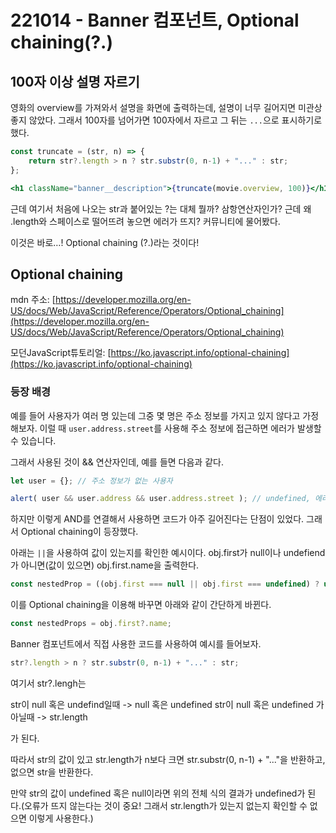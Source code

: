 # 221014 - Banner 컴포넌트, Optional chaining(?.)

## 100자 이상 설명 자르기

영화의 overview를 가져와서 설명을 화면에 출력하는데, 설명이 너무 길어지면 미관상 좋지 않았다. 그래서 100자를 넘어가면 100자에서 자르고 그 뒤는 `...`으로 표시하기로 했다.

```jsx
const truncate = (str, n) => {
    return str?.length > n ? str.substr(0, n-1) + "..." : str;
};

<h1 className="banner__description">{truncate(movie.overview, 100)}</h1>
```

근데 여기서 처음에 나오는 str과 붙어있는 ?는 대체 뭘까? 삼항연산자인가? 근데 왜 .length와 스페이스로 떨어뜨려 놓으면 에러가 뜨지? 커뮤니티에 물어봤다.

이것은 바로…! Optional chaining (?.)라는 것이다!

## Optional chaining

mdn 주소: [https://developer.mozilla.org/en-US/docs/Web/JavaScript/Reference/Operators/Optional_chaining](https://developer.mozilla.org/en-US/docs/Web/JavaScript/Reference/Operators/Optional_chaining)

모던JavaScript튜토리얼: [https://ko.javascript.info/optional-chaining](https://ko.javascript.info/optional-chaining)

### 등장 배경

예를 들어 사용자가 여러 명 있는데 그중 몇 명은 주소 정보를 가지고 있지 않다고 가정해보자. 이럴 때 `user.address.street`를 사용해 주소 정보에 접근하면 에러가 발생할 수 있습니다.

그래서 사용된 것이 && 연산자인데, 예를 들면 다음과 같다.

```jsx
let user = {}; // 주소 정보가 없는 사용자

alert( user && user.address && user.address.street ); // undefined, 에러 발생 X
```

하지만 이렇게 AND를 연결해서 사용하면 코드가 아주 길어진다는 단점이 있었다. 그래서 Optional chaining이 등장했다.

아래는 `||`을 사용하여 값이 있는지를 확인한 예시이다. obj.first가 null이나 undefiend가 아니면(값이 있으면) obj.first.name을 출력한다. 

```jsx
const nestedProp = ((obj.first === null || obj.first === undefined) ? undefined : obj.first.name);
```

이를 Optional chaining을 이용해 바꾸면 아래와 같이 간단하게 바뀐다.

```jsx
const nestedProps = obj.first?.name;
```

Banner 컴포넌트에서 직접 사용한 코드를 사용하여 예시를 들어보자.

```jsx
str?.length > n ? str.substr(0, n-1) + "..." : str;
```

여기서 str?.lengh는 

str이 null 혹은 undefind일때 -> null 혹은 undefined
str이 null 혹은 undefined 가 아닐때 -> str.length

가 된다.

따라서 str의 값이 있고 str.length가 n보다 크면 str.substr(0, n-1) + "..."을 반환하고, 없으면 str을 반환한다.

만약 str의 값이 undefined 혹은 null이라면 위의 전체 식의 결과가 undefined가 된다.(오류가 뜨지 않는다는 것이 중요! 그래서 str.length가 있는지 없는지 확인할 수 없으면 이렇게 사용한다.)